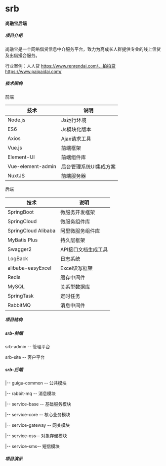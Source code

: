 # srb
#### 尚融宝后端

##### 项目介绍

尚融宝是一个网络借贷信息中介服务平台，致力为高成长人群提供专业的线上信贷及出借撮合服务。

行业案例：人人贷 https://www.renrendai.com/、拍拍贷 https://www.paipaidai.com/

##### 技术架构

前端

| 技术              | 说明                   |
| ----------------- | ---------------------- |
| Node.js           | Js运行环境             |
| ES6               | Js模块化版本           |
| Axios             | Ajax请求工具           |
| Vue.js            | 前端框架               |
| Element-UI        | 前端组件库             |
| Vue-element-admin | 后台管理系统UI集成方案 |
| NuxtJS            | 前端服务器             |

后端

| 技术                | 说明                |
| ------------------- | ------------------- |
| SpringBoot          | 微服务开发框架      |
| SpringCloud         | 微服务组件库        |
| SpringCloud Alibaba | 阿里微服务组件库    |
| MyBatis Plus        | 持久层框架          |
| Swagger2            | API接口文档生成工具 |
| LogBack             | 日志系统            |
| alibaba-easyExcel   | Excel读写框架       |
| Redis               | 缓存中间件          |
| MySQL               | 关系型数据库        |
| SpringTask          | 定时任务            |
| RabbitMQ            | 消息中间件          |



##### 项目结构

##### srb-前端

srb-admin -- 管理平台

srb-site -- 客户平台

##### srb-后端

|-- guigu-common -- 公共模块

|-- rabbit-mq -- 消息模块

|-- service-base -- 基础服务模块

|-- service-core -- 核心业务模块

|-- service-gateway -- 网关模块

|-- service-oss-- 对象存储模块

|-- service-sms-- 短信模块

##### 项目演示
